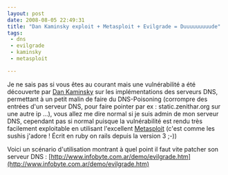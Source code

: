 ```yaml
---
layout: post
date: 2008-08-05 22:49:31
title: "Dan Kaminsky exploit + Metasploit + Evilgrade = Duuuuuuuuude"
tags:
 - dns
 - evilgrade
 - kaminsky
 - metasploit

---
```


Je ne sais pas si vous êtes au courant mais une vulnérabilité a été découverte par [Dan Kaminsky](http://www.doxpara.com/) sur les implémentations des serveurs DNS, permettant à un petit malin de faire du DNS-Poisoning (corrompre des entrées d'un serveur DNS, pour faire pointer par ex : static.zenithar.org sur une autre ip ...), vous allez me dire normal si je suis admin de mon serveur DNS, cependant pas si normal puisque la vulnérabilité est rendu très facilement exploitable en utilisant l'excellent [Metasploit](http://www.metasploit.com/) (c'est comme les sushis j'adore ! Écrit en ruby on rails depuis la version 3 ;-))

Voici un scénario d'utilisation montrant à quel point il faut vite patcher son serveur DNS :
[http://www.infobyte.com.ar/demo/evilgrade.htm](http://www.infobyte.com.ar/demo/evilgrade.htm)

